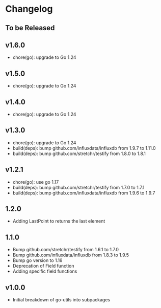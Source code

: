 # Changelog

## To be Released

## v1.6.0

* chore(go): upgrade to Go 1.24

## v1.5.0

* chore(go): upgrade to Go 1.24

## v1.4.0

* chore(go): upgrade to Go 1.24

## v1.3.0

* chore(go): upgrade to Go 1.24
* build(deps): bump github.com/influxdata/influxdb from 1.9.7 to 1.11.0
* build(deps): bump github.com/stretchr/testify from 1.8.0 to 1.8.1

## v1.2.1

* chore(go): use go 1.17
* build(deps): bump github.com/stretchr/testify from 1.7.0 to 1.7.1
* build(deps): bump github.com/influxdata/influxdb from 1.9.6 to 1.9.7

## 1.2.0

* Adding LastPoint to returns the last element

## 1.1.0

* Bump github.com/stretchr/testify from 1.6.1 to 1.7.0
* Bump github.com/influxdata/influxdb from 1.8.3 to 1.9.5
* Bump go version to 1.16
* Deprecation of Field function
* Adding specific field functions

## v1.0.0

* Initial breakdown of go-utils into subpackages
